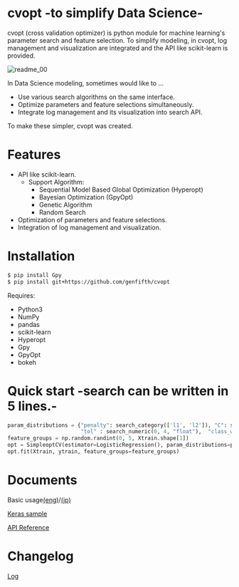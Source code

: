 # cvopt -to simplify Data Science-
cvopt (cross validation optimizer) is python module for machine learning's parameter search and feature selection.
To simplify modeling, in cvopt, log management and visualization are integrated and the API like scikit-learn is provided.

![readme_00](https://github.com/genfifth/cvopt/blob/master/etc/images/readme_00.PNG)

In Data Science modeling, sometimes would like to ...
* Use various search algorithms on the same interface.
* Optimize parameters and feature selections simultaneously.
* Integrate log management and its visualization into search API.

To make these simpler, cvopt was created.

# Features
* API like scikit-learn.
   * Support Algorithm:
      * Sequential Model Based Global Optimization (Hyperopt)
      * Bayesian Optimization (GpyOpt)
      * Genetic Algorithm
      * Random Search
* Optimization of parameters and feature selections.
* Integration of log management and visualization.


# Installation   
```bash
$ pip install Gpy
$ pip install git+https://github.com/genfifth/cvopt
```
Requires:   
* Python3
* NumPy
* pandas
* scikit-learn
* Hyperopt
* Gpy
* GpyOpt
* bokeh
   
# Quick start -search can be written in 5 lines.-
```python
param_distributions = {"penalty": search_category(['l1', 'l2']), "C": search_numeric(0, 3, "float"), 
                       "tol" : search_numeric(0, 4, "float"),  "class_weight" : search_category([None, "balanced"])}
feature_groups = np.random.randint(0, 5, Xtrain.shape[1]) 
opt = SimpleoptCV(estimator=LogisticRegression(), param_distributions=param_distributions)
opt.fit(Xtrain, ytrain, feature_groups=feature_groups)
```
   
# Documents
Basic usage[(eng)](https://github.com/genfifth/cvopt/blob/master/notebooks/basic_usage.ipynb)/[(jp)](https://github.com/genfifth/cvopt/blob/master/notebooks/basic_usage_jp.ipynb)
   
[Keras sample](https://github.com/genfifth/cvopt/blob/master/notebooks/keras_sample.ipynb)
   
[API Reference](https://genfifth.github.io/cvopt/)

# Changelog
[Log](https://github.com/genfifth/cvopt/blob/master/Changelog.md)   
